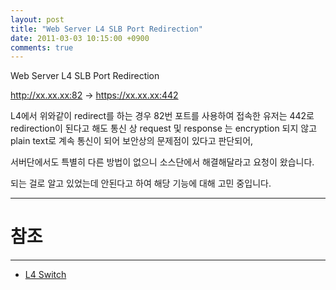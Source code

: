 ```yaml
---
layout: post
title: "Web Server L4 SLB Port Redirection"
date: 2011-03-03 10:15:00 +0900
comments: true
---
```


Web Server L4 SLB Port Redirection

http://xx.xx.xx:82 -> https://xx.xx.xx:442

L4에서 위와같이 redirect를 하는 경우 82번 포트를 
사용하여 접속한 유저는 442로 redirection이 된다고 해도 통신 상 request 및 response 는 encryption 되지 않고 
plain text로 계속 통신이 되어 보안상의 문제점이 있다고 판단되어,

서버단에서도 특별히 다른 방법이 없으니 소스단에서 해결해달라고 요청이 왔습니다.

되는 걸로 알고 있었는데 안된다고 하여 해당 기능에 대해 고민 중입니다.




-----
# 참조 
-----

* [L4 Switch](http://blog.naver.com/s6242?Redirect=Log&logNo=60047142704)
